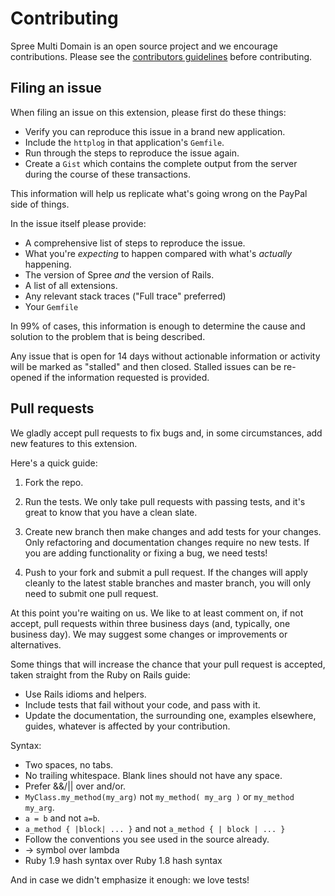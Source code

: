 # Contributing

Spree Multi Domain is an open source project and we encourage contributions. Please see the [contributors guidelines](http://spreecommerce.com/documentation/contributing_to_spree.html) before contributing.

## Filing an issue

When filing an issue on this extension, please first do these things:

* Verify you can reproduce this issue in a brand new application.
* Include the `httplog` in that application's `Gemfile`.
* Run through the steps to reproduce the issue again.
* Create a `Gist` which contains the complete output from the server during the course of these transactions.

This information will help us replicate what's going wrong on the PayPal side of things.

In the issue itself please provide:

* A comprehensive list of steps to reproduce the issue.
* What you're *expecting* to happen compared with what's *actually* happening.
* The version of Spree *and* the version of Rails.
* A list of all extensions.
* Any relevant stack traces ("Full trace" preferred)
* Your `Gemfile`

In 99% of cases, this information is enough to determine the cause and solution to the problem that is being described.

Any issue that is open for 14 days without actionable information or activity will be marked as "stalled" and then closed. Stalled issues can be re-opened if the information requested is provided.

## Pull requests

We gladly accept pull requests to fix bugs and, in some circumstances, add new features to this extension.

Here's a quick guide:

1. Fork the repo.

2. Run the tests. We only take pull requests with passing tests, and it's great to know that you have a clean slate.

3. Create new branch then make changes and add tests for your changes. Only refactoring and documentation changes require no new tests. If you are adding functionality or fixing a bug, we need tests!

4. Push to your fork and submit a pull request. If the changes will apply cleanly to the latest stable branches and master branch, you will only need to submit one pull request.

At this point you're waiting on us. We like to at least comment on, if not accept, pull requests within three business days (and, typically, one business day). We may suggest some changes or improvements or alternatives.

Some things that will increase the chance that your pull request is accepted, taken straight from the Ruby on Rails guide:

* Use Rails idioms and helpers.
* Include tests that fail without your code, and pass with it.
* Update the documentation, the surrounding one, examples elsewhere, guides, whatever is affected by your contribution.

Syntax:

* Two spaces, no tabs.
* No trailing whitespace. Blank lines should not have any space.
* Prefer &&/|| over and/or.
* `MyClass.my_method(my_arg)` not `my_method( my_arg )` or `my_method my_arg`.
* `a = b` and not `a=b`.
* `a_method { |block| ... }` and not `a_method { | block | ... }`
* Follow the conventions you see used in the source already.
* -> symbol over lambda
* Ruby 1.9 hash syntax over Ruby 1.8 hash syntax

And in case we didn't emphasize it enough: we love tests!
